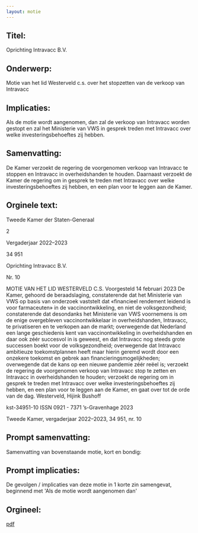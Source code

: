 ```yaml
---
layout: motie
---
```

## Titel:
Oprichting Intravacc B.V.
## Onderwerp:
Motie van het lid Westerveld c.s. over het stopzetten van de verkoop van Intravacc 
## Implicaties:

Als de motie wordt aangenomen, dan zal de verkoop van Intravacc worden gestopt en zal het Ministerie van VWS in gesprek treden met Intravacc over welke investeringsbehoeftes zij hebben.
## Samenvatting:

De Kamer verzoekt de regering de voorgenomen verkoop van Intravacc te stoppen en Intravacc in overheidshanden te houden. Daarnaast verzoekt de Kamer de regering om in gesprek te treden met Intravacc over welke investeringsbehoeftes zij hebben, en een plan voor te leggen aan de Kamer.
## Orginele text:


Tweede Kamer der Staten-Generaal

2

Vergaderjaar 2022–2023

34 951

Oprichting Intravacc B.V.

Nr. 10

MOTIE VAN HET LID WESTERVELD C.S.
Voorgesteld 14 februari 2023
De Kamer,
gehoord de beraadslaging,
constaterende dat het Ministerie van VWS op basis van onderzoek
vaststelt dat «financieel rendement leidend is voor farmaceuten» in de
vaccinontwikkeling, en niet de volksgezondheid;
constaterende dat desondanks het Ministerie van VWS voornemens is om
de enige overgebleven vaccinontwikkelaar in overheidshanden, Intravacc,
te privatiseren en te verkopen aan de markt;
overwegende dat Nederland een lange geschiedenis kent van vaccinontwikkeling in overheidshanden en daar ook zéér succesvol in is geweest,
en dat Intravacc nog steeds grote successen boekt voor de volksgezondheid;
overwegende dat Intravacc ambitieuze toekomstplannen heeft maar hierin
geremd wordt door een onzekere toekomst en gebrek aan financieringsmogelijkheden;
overwegende dat de kans op een nieuwe pandemie zéér reëel is;
verzoekt de regering de voorgenomen verkoop van Intravacc stop te
zetten en Intravacc in overheidshanden te houden;
verzoekt de regering om in gesprek te treden met Intravacc over welke
investeringsbehoeftes zij hebben, en een plan voor te leggen aan de
Kamer,
en gaat over tot de orde van de dag.
Westerveld,
Hijink
Bushoff

kst-34951-10
ISSN 0921 - 7371
’s-Gravenhage 2023

Tweede Kamer, vergaderjaar 2022–2023, 34 951, nr. 10


## Prompt samenvatting:
Samenvatting van bovenstaande motie, kort en bondig:


## Prompt implicaties:
De gevolgen / implicaties van deze motie in 1 korte zin samengevat, beginnend met 'Als de motie wordt aangenomen dan' 

## Orgineel:
[pdf](https://gegevensmagazijn.tweedekamer.nl/OData/v4/2.0/Document(18815985-3c3f-4779-875d-17d4e8bf1271)/resource)
